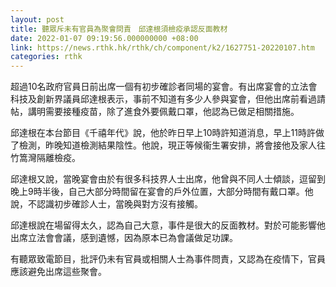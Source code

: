 ```yaml
---
layout: post
title: 聽眾斥未有官員為聚會問責　邱達根須檢疫承認反面教材
date: 2022-01-07 09:19:56.000000000 +08:00
link: https://news.rthk.hk/rthk/ch/component/k2/1627751-20220107.htm
categories: rthk
---
```


超過10名政府官員日前出席一個有初步確診者同場的宴會。有出席宴會的立法會科技及創新界議員邱達根表示，事前不知道有多少人參與宴會，但他出席前看過請帖，講明需要接種疫苗，除了進食外要佩戴口罩，他認為已做足相關措施。

邱達根在本台節目《千禧年代》說，他於昨日早上10時許知道消息，早上11時許做了檢測，昨晚知道檢測結果陰性。他說，現正等候衞生署安排，將會接他及家人往竹篙灣隔離檢疫。

邱達根又說，當晚宴會由於有很多科技界人士出席，他曾與不同人士傾談，逗留到晚上9時半後，自己大部分時間留在宴會的戶外位置，大部分時間有戴口罩。他說，不認識初步確診人士，當晚與對方沒有接觸。

邱達根說在場留得太久，認為自己大意，事件是很大的反面教材。對於可能影響他出席立法會會議，感到遺憾，因為原本已為會議做足功課。

有聽眾致電節目，批評仍未有官員或相關人士為事件問責，又認為在疫情下，官員應該避免出席這些聚會。
